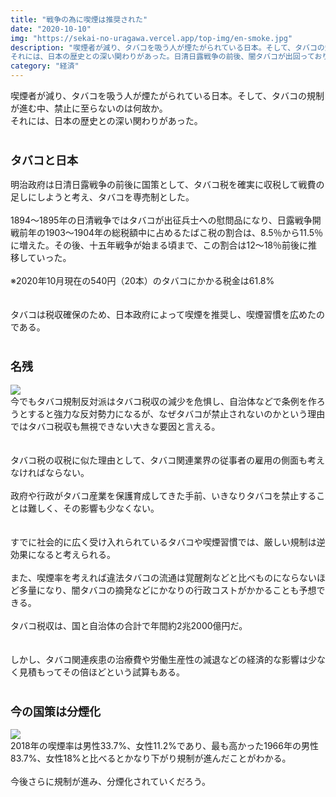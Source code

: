 ```yaml
---
title: "戦争の為に喫煙は推奨された"
date: "2020-10-10"
img: "https://sekai-no-uragawa.vercel.app/top-img/en-smoke.jpg"
description: "喫煙者が減り、タバコを吸う人が煙たがられている日本。そして、タバコの規制が進む中、禁止に至らないのは何故か。
それには、日本の歴史との深い関わりがあった。日清日露戦争の前後、闇タバコが出回っており、明治政府は国策としてタバコ税を確実に収税して戦費の足しにしようと考え、タバコを専売制とした。"
category: "経済"
---
```


<be>
喫煙者が減り、タバコを吸う人が煙たがられている日本。そして、タバコの規制が進む中、禁止に至らないのは何故か。<br>
それには、日本の歴史との深い関わりがあった。<br>
<br>
<h3><font size="4"><b>タバコと日本</b></font></h3>
明治政府は日清日露戦争の前後に国策として、タバコ税を確実に収税して戦費の足しにしようと考え、タバコを専売制とした。<br>
<br>
1894～1895年の日清戦争ではタバコが出征兵士への慰問品になり、日露戦争開戦前年の1903〜1904年の総税額中に占めるたばこ税の割合は、8.5％から11.5％に増えた。その後、十五年戦争が始まる頃まで、この割合は12～18％前後に推移していった。<br>
<br>
※2020年10月現在の540円（20本）のタバコにかかる税金は61.8%<br>
<br>
<br>
タバコは税収確保のため、日本政府によって喫煙を推奨し、喫煙習慣を広めたのである。<br>
<br>
<h3><font size="4"><b>名残</b></font></h3>
<img src="https://cdn-ak.f.st-hatena.com/images/fotolife/t/tarotarosanba/20190707/20190707170236.jpg">
<br>
今でもタバコ規制反対派はタバコ税収の減少を危惧し、自治体などで条例を作ろうとすると強力な反対勢力になるが、なぜタバコが禁止されないのかという理由ではタバコ税収も無視できない大きな要因と言える。<br>
<br>
<br>
タバコ税の収税に似た理由として、タバコ関連業界の従事者の雇用の側面も考えなければならない。<br>
<br>
政府や行政がタバコ産業を保護育成してきた手前、いきなりタバコを禁止することは難しく、その影響も少なくない。<br>
<br>
<br>
すでに社会的に広く受け入れられているタバコや喫煙習慣では、厳しい規制は逆効果になると考えられる。<br>
<br>
また、喫煙率を考えれば違法タバコの流通は覚醒剤などと比べものにならないほど多量になり、闇タバコの摘発などにかなりの行政コストがかかることも予想できる。<br>
<br>
タバコ税収は、国と自治体の合計で年間約2兆2000億円だ。<br>
<br>
<br>
しかし、タバコ関連疾患の治療費や労働生産性の減退などの経済的な影響は少なく見積もってその倍ほどという試算もある。<br>
<br>
<h3><font size="4"><b>今の国策は分煙化</b></font></h3>
<img src="https://cdn-ak.f.st-hatena.com/images/fotolife/t/tarotarosanba/20190707/20190707170204.jpg">
<br>
2018年の喫煙率は男性33.7%、女性11.2%であり、最も高かった1966年の男性83.7%、女性18%と比べるとかなり下がり規制が進んだことがわかる。<br>
<br>
今後さらに規制が進み、分煙化されていくだろう。<br>
<br>
<br>
